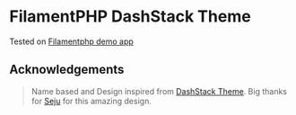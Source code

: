 FilamentPHP DashStack Theme
=

Tested on [Filamentphp demo app](https://github.com/filamentphp/demo)

Acknowledgements
-

> Name based and Design inspired from [DashStack Theme](https://www.>figma.com/community/file/1324762163080748317/dashstack-free-admin-dashboard-ui-kit-admin-dashboard-ui-kit-admin-dashboard). Big thanks for [Seju](https://www.figma.com/@sejal_ui_ux) for this amazing design.
